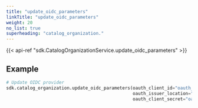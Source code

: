 ```yaml
---
title: "update_oidc_parameters"
linkTitle: "update_oidc_parameters"
weight: 20
no_list: true
superheading: "catalog_organization."
---
```


{{< api-ref "sdk.CatalogOrganizationService.update_oidc_parameters" >}}

## Example

```python
# Update OIDC provider
sdk.catalog_organization.update_oidc_parameters(oauth_client_id="oauth_client_id",
                                                oauth_issuer_location="oauth_issuer_location",
                                                oauth_client_secret="oauth_client_secret")
```
